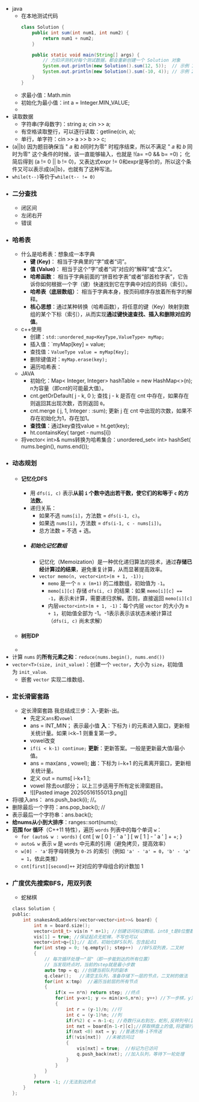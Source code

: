 - java
	- 在本地测试代码
		```java
		class Solution {
			public int sum(int num1, int num2) {
				return num1 + num2;
			}
		
			public static void main(String[] args) {
				// 力扣评测机对每个测试数据，都会重新创建一个 Solution 对象
				System.out.println(new Solution().sum(12, 5));  // 示例 1
				System.out.println(new Solution().sum(-10, 4)); // 示例 2
			}
		}
		```
	- 求最小值：Math.min
	- 初始化为最小值：int a = Integer.MIN_VALUE;
	- 
- 读取数据
	- 字符串(字母数字)：string a; cin >> a;   
	- 有空格读取整行，可以逐行读取：getline(cin, a);
	- 单行，单字符：cin >> a >> b >> c;
- (a||b)
	因为题目确保当 " 𝑎 和 𝑏同时为零" 时程序结束，所以不满足 " 𝑎 和 𝑏 同时为零" 这个条件的时候，该一直能够输入，也就是 !(a= =0 && b= =0)；
	化简后得到 (a != 0 || b != 0)，又表达式expr != 0和expr是等价的，所以这个条件又可以表示成(a||b)，也就有了这种写法。
- `while(t--)`等价于`while(t-- != 0)`
- ### 二分查找
	- 闭区间
	- 左闭右开
	- 错误
- ### 哈希表
	- 什么是哈希表：想象成一本字典
		-  **键 (Key)**： 相当于字典里的“字”或者“词”。
		- **值 (Value)**： 相当于这个“字”或者“词”对应的“解释”或“含义”。
		- **哈希函数**： 相当于字典前面的“拼音检字表”或者“部首检字表”，它告诉你如何根据一个字（键）快速找到它在字典中对应的页码（索引）。
		- **哈希表（底层数组）**： 相当于字典本身，按页码顺序存放着所有字的解释。
		- **核心思想**：通过某种转换（哈希函数），将任意的键（Key）映射到数组的某个下标（索引），从而实现**通过键快速查找、插入和删除对应的值**。
	- c++使用
		- 创建：`std::unordered_map<KeyType,ValueType> myMap;`
		- 插入值：`myMap[key] = value;
		- 查找值：`ValueType value = myMap[Key];`
		- 删除键值对：`myMap.erase(key);`
		- 遍历哈希表：
	- JAVA
		- 初始化：Map< Integer, Integer> hashTable = new HashMap<>(n);  n为容量（即cnt的可能最大值）。
		- cnt.getOrDefault( j - k, 0 ); 查找 j - k 是否在 cnt 中存在，如果存在则返回其出现次数，否则返回 `0`。
		- cnt.merge ( j, 1, Integer : :sum);  更新 j 在 cnt 中出现的次数，如果不存在初始化为1，存在加1。
		- **查找值**：通过key查找value = ht.get(key);
		- ht.containsKey( target - nums[i])
	- 将vector< int>& nums转换为哈希集合：unordered_set< int> hashSet( nums.begin(), nums.end());
- ### 动态规划
	- ####  **记忆化DFS**
		- 用 `dfs(i, c)` 表示**从前 `i` 个数中选出若干数，使它们的和等于 `c` 的方法数**。
		- 递归关系：
		    - 如果不选 `nums[i]`，方法数 = `dfs(i-1, c)`。
	        - 如果选 `nums[i]`，方法数 = `dfs(i-1, c - nums[i])`。
	        - 总方法数 = 不选 + 选。
	    - ##### 初始化记忆数组
		    - 记忆化（Memoization）是一种优化递归算法的技术，通过**存储已经计算过的结果**，避免重复计算，从而显著提高效率。
		    - `vector memo(n, vector<int>(m + 1, -1));`
			    - `memo` 是一个 `n x (m+1)` 的二维数组，初始值为 `-1`。
			    - `memo[i][c]` 存储 `dfs(i, c)` 的结果：如果 `memo[i][c] == -1`，表示未计算，需要递归求解。否则，直接返回 `memo[i][c]`
			    - 内层`vector<int>(m + 1, -1)`：每个内层 `vector` 的大小为 `m + 1`，初始值全部为 -1。-1表示表示该状态未被计算过（`dfs(i, c)` 尚未求解）
	- #### 树形DP
	- 
- 计算 `nums` 的**所有元素之和**：`reduce(nums.begin(), nums.end())`
- `vector<T>(size, init_value)`：创建一个 `vector`，大小为 `size`，初始值为 `init_value`.
	- 嵌套 `vector` 实现二维数组、
- ### 定长滑窗套路
	- 定长滑窗套路
		我总结成三步：入-更新-出。
		- 先定义`ans`和`vowel`
		- ans  = INT_MIN； 表示最小值
		**入**：下标为 i 的元素进入窗口，更新相关统计量。如果 i<k−1 则重复第一步。
		- vowel改变
		- `if(i < k-1) continue;`
		**更新**：更新答案。一般是更新最大值/最小值。
		- ans = max(ans , vowel);
		**出**：下标为 i−k+1 的元素离开窗口，更新相关统计量。
		- 定义 out = nums[ i-k+1 ];
		- vowel 除去out部分；
		以上三步适用于所有定长滑窗题目。
		- ![[Pasted image 20250516155013.png]]
- 将i接入ans：            ans.push_back(i); //。        
- 删除最后一个字符：ans.pop_back(); //
- 表示最后一个字符串：ans.back();
- **给nums从小到大排序**：ranges::sort(nums);
- **范围 for 循环**（C++11 特性），遍历 `words` 列表中的每个单词 `w`：
	- `for (auto& w : words)`   {    cnt [ w [ 0 ]  - ' a ' ]  [ w [ 1 ]  -  ' a ' ] + +;  }
	- `auto& w` 表示 `w` 是 `words` 中元素的引用（避免拷贝，提高效率）
	- `w[0] - 'a'`将字母转换为 `0-25` 的索引（例如 `'a' - 'a' = 0`，`'b' - 'a' = 1`，依此类推）
	- `cnt[first][second]++` 对对应的字母组合的计数加 1
- ### 广度优先搜索BFS，用双列表
	- 蛇梯棋
	```c
	class Solution {
	public:
	    int snakesAndLadders(vector<vector<int>>& board) {
	        int n = board.size();
	        vector<int8_t> vis(n * n+1); //创建访问标记数组。int8_t是8位整数类型(通常等同于char)，用于节省空间
	        vis[1] = true; //保证起点无蛇梯，不写也可以
	        vector<int>q={1};// 起点，初始化BFS队列，包含起点1
	        for(int step = 0; !q.empty(); step++)  //BFS双列表，二叉树
	        {
	            // 每次循环处理一"层"（即一步能到达的所有位置）
	            // 当发现终点时，当前的step就是最小步数
	            auto tmp = q; //创建当前队列的副本
	            q.clear();   //清空主队列，准备存储下一层的节点，二叉树的做法
	            for(int x:tmp)  //遍历当前层的所有节点
	            {
	                if(x == n*n) return step; //终点
	                for(int y=x+1; y <= min(x+6,n*n); y++) //下一步棋，y为棋盘上的编号/蛇形顺序
	                {
	                    int r = (y-1)/n; //行
	                    int c = (y-1)%n; //列
	                    if(r%2) c = n-1-c; //奇数行从右到左，蛇形,反转列号(因为棋盘是蛇形排列)
	                    int nxt = board[n-1-r][c];//获取棋盘上的值,将逻辑行号转换为实际的数组索引(棋盘底部是数组第0行)
	                    if(nxt <0) nxt = y; //普通方格-1不传送
	                    if(!vis[nxt])  //未被访问过
	                    {
	                        vis[nxt] = true;  //标记为已访问
	                        q.push_back(nxt); //加入队列，等待下一轮处理
	                    }
	                }
	            }
	        }
	        return -1; //无法到达终点
	    }
	};
	```
